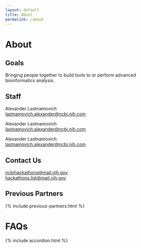 ```yaml
---
layout: default
title: About
permalink: /about
---
```

# About

## Goals

Bringing people together to build tools to or perform advanced bioinformatics analysis.

## Staff

Alexander Lastnamovich<br/>
<a href="mailto:lastnamovich.alexander@ncbi.nih.com">lastnamovich.alexander@ncbi.nih.com</a>

Alexander Lastnamovich<br/>
<a href="mailto:lastnamovich.alexander@ncbi.nih.com">lastnamovich.alexander@ncbi.nih.com</a>

Alexander Lastnamovich<br/>
<a href="mailto:lastnamovich.alexander@ncbi.nih.com">lastnamovich.alexander@ncbi.nih.com</a>

## Contact Us

<a href="mailto:ncbihackathons@mail.nih.gov">ncbihackathons@mail.nih.gov</a><br/>
<a href="mailto:hackathons.list@mail.nih.gov">hackathons.list@mail.nih.gov</a>

## Previous Partners

{% include previous-partners.html %}

# FAQs

{% include accordion.html %}